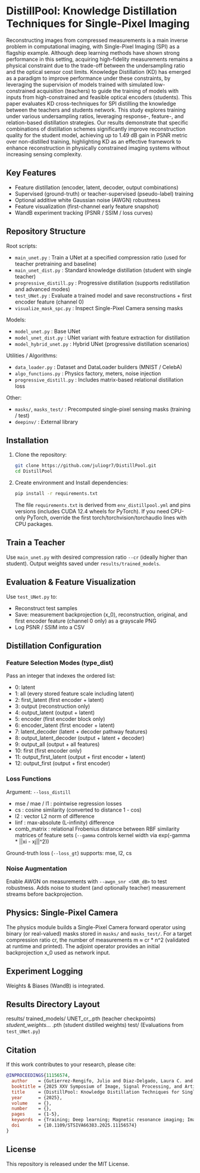 # DistillPool: Knowledge Distillation Techniques for Single-Pixel Imaging

Reconstructing images from compressed measurements is a main inverse problem in computational imaging, with Single-Pixel Imaging (SPI) as a flagship example. Although deep learning methods have shown strong performance in this setting, acquiring high-fidelity measurements remains a physical constraint due to the trade-off between the undersampling ratio and the optical sensor cost limits. Knowledge Distillation (KD) has emerged as a paradigm to improve performance under these constraints, by leveraging the supervision of models trained with simulated low-constrained acquisition (teachers) to guide the training of models with inputs from high-constrained and feasible optical encoders (students). This paper evaluates KD cross-techniques for SPI  distilling the knowledge between the teachers and students network. This study explores training under various undersampling ratios, leveraging response-, feature-, and relation-based distillation strategies. Our results demonstrate that specific combinations of distillation schemes significantly improve reconstruction quality for the student model, achieving up to 1.49 dB gain in PSNR metric over non-distilled training, highlighting KD as an effective framework to enhance reconstruction in physically constrained imaging systems without increasing sensing complexity.

## Key Features
- Feature distillation (encoder, latent, decoder, output combinations)
- Supervised (ground-truth) or teacher-supervised (pseudo-label) training
- Optional additive white Gaussian noise (AWGN) robustness
- Feature visualization (first-channel early feature snapshot)
- WandB experiment tracking (PSNR / SSIM / loss curves)

## Repository Structure
Root scripts:
- `main_unet.py`            : Train a UNet at a specified compression ratio (used for teacher pretraining and baseline)
- `main_unet_dist.py`       : Standard knowledge distillation (student with single teacher)
- `progressive_distill.py`  : Progressive distillation (supports redistillation and advanced modes)
- `test_UNet.py`            : Evaluate a trained model and save reconstructions + first encoder feature (channel 0)
- `visualize_mask_spc.py`   : Inspect Single-Pixel Camera sensing masks

Models:
- `model_unet.py`           : Base UNet
- `model_unet_dist.py`      : UNet variant with feature extraction for distillation
- `model_hybrid_unet.py`    : Hybrid UNet (progressive distillation scenarios)

Utilities / Algorithms:
- `data_loader.py`          : Dataset and DataLoader builders (MNIST / CelebA)
- `algo_functions.py`       : Physics factory, meters, noise injection
- `progressive_distill.py`  : Includes matrix-based relational distillation loss

Other:
- `masks/`, `masks_test/`   : Precomputed single-pixel sensing masks (training / test)
- `deepinv/`                : External library

## Installation

1. Clone the repository:
   ```sh
   git clone https://github.com/juliogr7/DistillPool.git
   cd DistillPool
   ```
2. Create environment and Install dependencies:
   ```bash
   pip install -r requirements.txt
   ```
   The file `requirements.txt` is derived from `env_distillpool.yml` and pins versions (includes CUDA 12.4 wheels for PyTorch). If you need CPU-only PyTorch, override the first torch/torchvision/torchaudio lines with CPU packages.

## Train a Teacher
Use `main_unet.py` with desired compression ratio `--cr` (ideally higher than student). Output weights saved under `results/trained_models`.

## Evaluation & Feature Visualization
Use `test_UNet.py` to:
- Reconstruct test samples
- Save: measurement backprojection (x_0), reconstruction, original, and first encoder feature (channel 0 only) as a grayscale PNG
- Log PSNR / SSIM into a CSV

## Distillation Configuration
### Feature Selection Modes (type_dist)
Pass an integer that indexes the ordered list:
- 0: latent
- 1: all (every stored feature scale including latent)
- 2: first_latent (first encoder + latent)
- 3: output (reconstruction only)
- 4: output_latent (output + latent)
- 5: encoder (first encoder block only)
- 6: encoder_latent (first encoder + latent)
- 7: latent_decoder (latent + decoder pathway features)
- 8: output_latent_decoder (output + latent + decoder)
- 9: output_all (output + all features)
- 10: first (first encoder only)
- 11: output_first_latent (output + first encoder + latent)
- 12: output_first (output + first encoder)

### Loss Functions
Argument: `--loss_distill`
- mse / mae / l1 : pointwise regression losses
- cs            : cosine similarity (converted to distance 1 - cos)
- l2            : vector L2 norm of difference
- linf          : max-absolute (L-infinity) difference
- comb_matrix   : relational Frobenius distance between RBF similarity matrices of feature sets (`--gamma` controls kernel width via exp(-gamma * ||xi - xj||^2))

Ground-truth loss (`--loss_gt`) supports: mse, l2, cs

### Noise Augmentation
Enable AWGN on measurements with `--awgn_snr <SNR_dB>` to test robustness. Adds noise to student (and optionally teacher) measurement streams before backprojection.

## Physics: Single-Pixel Camera
The physics module builds a Single-Pixel Camera forward operator using binary (or real-valued) masks stored in `masks/` and `masks_test/`. For a target compression ratio cr, the number of measurements m ≈ cr * n^2 (validated at runtime and printed). The adjoint operator provides an initial backprojection x_0 used as network input.

## Experiment Logging
Weights & Biases (WandB) is integrated.

## Results Directory Layout
results/
  trained_models/
    UNET_cr_<ratio>.pth                      (teacher checkpoints)
    <date>_student_weights_... .pth          (student distilled weights)
  test/
    (Evaluations from `test_UNet.py`)

## Citation
If this work contributes to your research, please cite:

```bibtex
@INPROCEEDINGS{11156574,
  author    = {Gutierrez-Rengifo, Julio and Diaz-Delgado, Laura C. and Arguello, Paula and Jacome, Roman and Arguello, Henry},
  booktitle = {2025 XXV Symposium of Image, Signal Processing, and Artificial Vision (STSIVA)},
  title     = {DistillPool: Knowledge Distillation Techniques for Single-Pixel Imaging},
  year      = {2025},
  volume	= {},
  number	= {},
  pages     = {1-5},
  keywords  = {Training; Deep learning; Magnetic resonance imaging; Imaging; Signal processing; Optical variables measurement; Optical imaging; Optical sensors; Image reconstruction; Signal to noise ratio; Single-Pixel Imaging; Deep Learning; Knowledge Distillation; Computational Imaging},
  doi       = {10.1109/STSIVA66383.2025.11156574}
}
```



## License

This repository is released under the MIT License.




